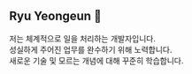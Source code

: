 ## Ryu Yeongeun 👋

저는 체계적으로 일을 처리하는 개발자입니다. <br>
성실하게 주어진 업무를 완수하기 위해 노력합니다. <br>
새로운 기술 및 모르는 개념에 대해 꾸준히 학습합니다. <br>


